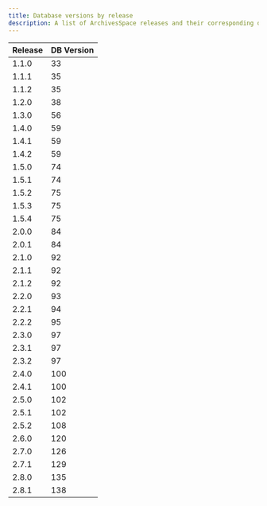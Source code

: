 ```yaml
---
title: Database versions by release
description: A list of ArchivesSpace releases and their corresponding database versions.
---
```


| Release | DB Version |
| ------- | ---------- |
| 1.1.0   | 33         |
| 1.1.1   | 35         |
| 1.1.2   | 35         |
| 1.2.0   | 38         |
| 1.3.0   | 56         |
| 1.4.0   | 59         |
| 1.4.1   | 59         |
| 1.4.2   | 59         |
| 1.5.0   | 74         |
| 1.5.1   | 74         |
| 1.5.2   | 75         |
| 1.5.3   | 75         |
| 1.5.4   | 75         |
| 2.0.0   | 84         |
| 2.0.1   | 84         |
| 2.1.0   | 92         |
| 2.1.1   | 92         |
| 2.1.2   | 92         |
| 2.2.0   | 93         |
| 2.2.1   | 94         |
| 2.2.2   | 95         |
| 2.3.0   | 97         |
| 2.3.1   | 97         |
| 2.3.2   | 97         |
| 2.4.0   | 100        |
| 2.4.1   | 100        |
| 2.5.0   | 102        |
| 2.5.1   | 102        |
| 2.5.2   | 108        |
| 2.6.0   | 120        |
| 2.7.0   | 126        |
| 2.7.1   | 129        |
| 2.8.0   | 135        |
| 2.8.1   | 138        |
